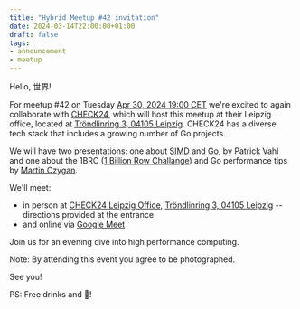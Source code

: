 ```yaml
---
title: "Hybrid Meetup #42 invitation"
date: 2024-03-14T22:00:00+01:00
draft: false
tags:
- announcement
- meetup
---
```


Hello, 世界!

For meetup #42 on Tuesday [Apr 30, 2024 19:00
CET](https://www.meetup.com/leipzig-golang/events/298066357) we're excited to again
collaborate with [CHECK24](https://www.check24.de/), which will host this
meetup at their Leipzig office, located at [Tröndlinring 3, 04105
Leipzig](https://maps.app.goo.gl/hWKDzUNSYuHcRCew6). CHECK24 has a diverse tech stack that includes a growing number of Go projects.

We will have two presentations: one about
[SIMD](http://ftp.cvut.cz/kernel/people/geoff/cell/ps3-linux-docs/CellProgrammingTutorial/BasicsOfSIMDProgramming.html)
and [Go](https://github.com/alivanz/go-simd), by Patrick Vahl and one about the
1BRC ([1 Billion Row Challange](https://1brc.dev/)) and Go performance tips by [Martin Czygan](https://www.linkedin.com/in/martin-czygan-58348842/).

We'll meet:

* in person at [CHECK24 Leipzig Office](https://maps.app.goo.gl/hWKDzUNSYuHcRCew6), [Tröndlinring 3, 04105 Leipzig](https://maps.app.goo.gl/hWKDzUNSYuHcRCew6) -- directions provided at the entrance
* and online via [Google Meet](https://meet.google.com/dcv-bnyb-vxk)

Join us for an evening dive into high performance computing.

Note: By attending this event you agree to be photographed.

See you!

PS: Free drinks and 🍕!

<!--

TODO: outreach.

* [x] slack:
* [x] linkedin: https://www.linkedin.com/posts/martin-czygan-58348842_leipzig-tech-meetup-activity-7188135308905914368-KYlb

-->
